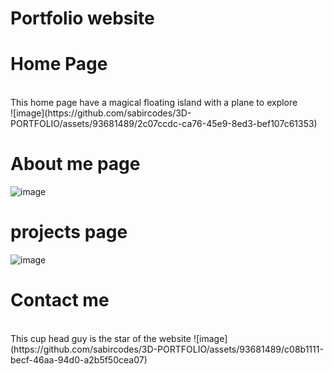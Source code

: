 #  Portfolio website
# Home Page 
<br/>
This home page have a magical floating island with a plane to explore 
<br/>
![image](https://github.com/sabircodes/3D-PORTFOLIO/assets/93681489/2c07ccdc-ca76-45e9-8ed3-bef107c61353)

# About me page
![image](https://github.com/sabircodes/3D-PORTFOLIO/assets/93681489/f832d828-ff0a-4be3-a3d8-46909e4aae0c)

# projects page
![image](https://github.com/sabircodes/3D-PORTFOLIO/assets/93681489/2531344e-5890-4271-ab77-1f64631985f4)

# Contact me
<br/>
This cup head guy is the star of the website
![image](https://github.com/sabircodes/3D-PORTFOLIO/assets/93681489/c08b1111-becf-46aa-94d0-a2b5f50cea07)



